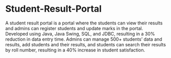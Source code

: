 # Student-Result-Portal
A student result portal is a portal where the students can view their results and admins can register students and update marks in the portal.
Developed using Java, Java Swing, SQL, and JDBC, resulting in a 30% reduction in data entry time. Admins can manage 500+ students’ data and results, add students and their results, and students can search their results by roll number, resulting in a 40% increase in student satisfaction.
